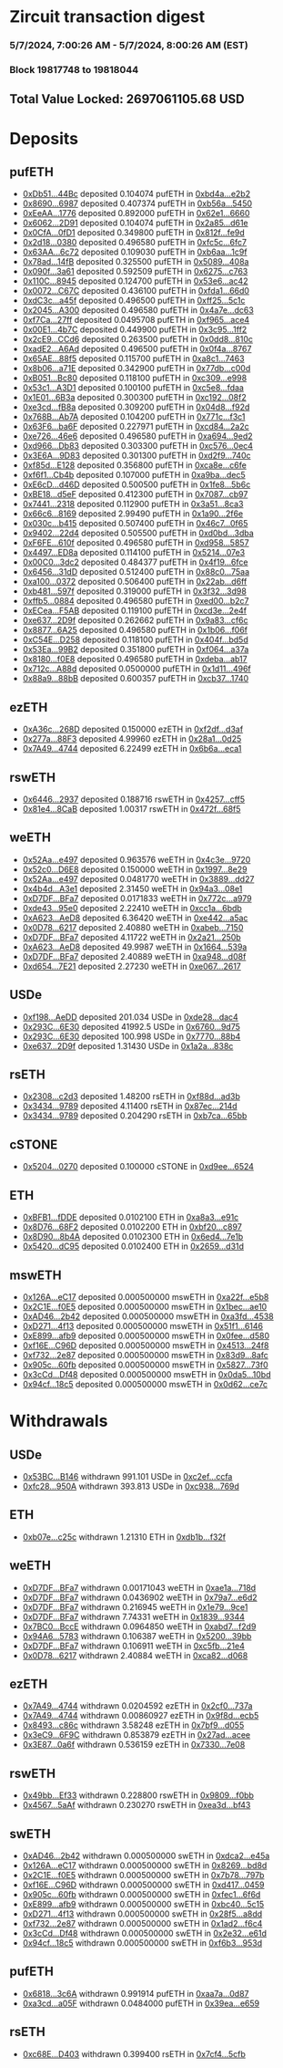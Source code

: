 # Zircuit transaction digest
### 5/7/2024, 7:00:26 AM - 5/7/2024, 8:00:26 AM (EST)
### Block 19817748 to 19818044

## Total Value Locked: 2697061105.68 USD

# Deposits
## pufETH
- [0xDb51...44Bc](https://etherscan.io/address/0xDb51eB6C96ebE2cF39be4cA9aC0b432Bc64044Bc) deposited 0.104074 pufETH in [0xbd4a...e2b2](https://etherscan.io/tx/0xDb51eB6C96ebE2cF39be4cA9aC0b432Bc64044Bc)
- [0x8690...6987](https://etherscan.io/address/0x8690873469981DaCfe1B8523dDF2E59CC9d76987) deposited 0.407374 pufETH in [0xb56a...5450](https://etherscan.io/tx/0x8690873469981DaCfe1B8523dDF2E59CC9d76987)
- [0xEeAA...1776](https://etherscan.io/address/0xEeAA7bc34476d4fb9a64B88ed662DfEE03671776) deposited 0.892000 pufETH in [0x62e1...6660](https://etherscan.io/tx/0xEeAA7bc34476d4fb9a64B88ed662DfEE03671776)
- [0x6062...2D91](https://etherscan.io/address/0x6062827446fFB4A9BDA887B6E682093DD9402D91) deposited 0.104074 pufETH in [0x2a85...d61e](https://etherscan.io/tx/0x6062827446fFB4A9BDA887B6E682093DD9402D91)
- [0x0CfA...0fD1](https://etherscan.io/address/0x0CfA08B5Cdff1E4B192648Fe0050f9dD2e5C0fD1) deposited 0.349800 pufETH in [0x812f...fe9d](https://etherscan.io/tx/0x0CfA08B5Cdff1E4B192648Fe0050f9dD2e5C0fD1)
- [0x2d18...0380](https://etherscan.io/address/0x2d18E7D68727b9645690C7f4f3cb75B1D7d10380) deposited 0.496580 pufETH in [0xfc5c...6fc7](https://etherscan.io/tx/0x2d18E7D68727b9645690C7f4f3cb75B1D7d10380)
- [0x63AA...6c72](https://etherscan.io/address/0x63AACD8d0670eB22f528BFad6730591FeFFb6c72) deposited 0.109030 pufETH in [0xb6aa...1c9f](https://etherscan.io/tx/0x63AACD8d0670eB22f528BFad6730591FeFFb6c72)
- [0x78ad...14fB](https://etherscan.io/address/0x78adb500E90aC49d46C6877Db413879BCcbE14fB) deposited 0.325500 pufETH in [0x5089...408a](https://etherscan.io/tx/0x78adb500E90aC49d46C6877Db413879BCcbE14fB)
- [0x090f...3a61](https://etherscan.io/address/0x090fC01AC682Ba48E729a63f63e7f8Bcb6F23a61) deposited 0.592509 pufETH in [0x6275...c763](https://etherscan.io/tx/0x090fC01AC682Ba48E729a63f63e7f8Bcb6F23a61)
- [0x110C...8945](https://etherscan.io/address/0x110CEDda12cA7C4B00e660bb745e370A18b48945) deposited 0.124700 pufETH in [0x53e6...ac42](https://etherscan.io/tx/0x110CEDda12cA7C4B00e660bb745e370A18b48945)
- [0x0072...C67C](https://etherscan.io/address/0x0072C92bda57c5Cb2023948B71f014a833C2C67C) deposited 0.436100 pufETH in [0xfda1...66d0](https://etherscan.io/tx/0x0072C92bda57c5Cb2023948B71f014a833C2C67C)
- [0xdC3c...a45f](https://etherscan.io/address/0xdC3c0c704cA6b088D017Eef6C9af43254D2ea45f) deposited 0.496500 pufETH in [0xff25...5c1c](https://etherscan.io/tx/0xdC3c0c704cA6b088D017Eef6C9af43254D2ea45f)
- [0x2045...A300](https://etherscan.io/address/0x2045C9fb99B48036265B7Be74bA201C9D20fA300) deposited 0.496580 pufETH in [0x4a7e...dc63](https://etherscan.io/tx/0x2045C9fb99B48036265B7Be74bA201C9D20fA300)
- [0xf7Ca...27ff](https://etherscan.io/address/0xf7Ca33c8Fa5abE8B513417122E86B9fd462127ff) deposited 0.0495708 pufETH in [0xf965...ace4](https://etherscan.io/tx/0xf7Ca33c8Fa5abE8B513417122E86B9fd462127ff)
- [0x00E1...4b7C](https://etherscan.io/address/0x00E1cB773a92F8510272eA08D5FFeB189a1a4b7C) deposited 0.449900 pufETH in [0x3c95...1ff2](https://etherscan.io/tx/0x00E1cB773a92F8510272eA08D5FFeB189a1a4b7C)
- [0x2cE9...CCd6](https://etherscan.io/address/0x2cE92be8BAE8d008cC9A46fBd829C532C92FCCd6) deposited 0.263500 pufETH in [0x0dd8...810c](https://etherscan.io/tx/0x2cE92be8BAE8d008cC9A46fBd829C532C92FCCd6)
- [0xadE2...A6Ad](https://etherscan.io/address/0xadE2a55D751D689503d3A008B1e08a035fe6A6Ad) deposited 0.496500 pufETH in [0x0f4a...8767](https://etherscan.io/tx/0xadE2a55D751D689503d3A008B1e08a035fe6A6Ad)
- [0x65AE...88f5](https://etherscan.io/address/0x65AE6325Fa7dDDCe6a8e5f3E6c712f41c5F988f5) deposited 0.115700 pufETH in [0xa8c1...7463](https://etherscan.io/tx/0x65AE6325Fa7dDDCe6a8e5f3E6c712f41c5F988f5)
- [0x8b06...a71E](https://etherscan.io/address/0x8b069f0825EE3d3F5e6bb456BbBB70369445a71E) deposited 0.342900 pufETH in [0x77db...c00d](https://etherscan.io/tx/0x8b069f0825EE3d3F5e6bb456BbBB70369445a71E)
- [0xB051...Bc80](https://etherscan.io/address/0xB0518015afdC70C8DA6F3F1FBB12b414AE0CBc80) deposited 0.118100 pufETH in [0xc309...e998](https://etherscan.io/tx/0xB0518015afdC70C8DA6F3F1FBB12b414AE0CBc80)
- [0x53c1...A3D1](https://etherscan.io/address/0x53c124BCd34A39a26b1E8a5657D6CAf3a74CA3D1) deposited 0.100100 pufETH in [0xc5e8...fdaa](https://etherscan.io/tx/0x53c124BCd34A39a26b1E8a5657D6CAf3a74CA3D1)
- [0x1E01...6B3a](https://etherscan.io/address/0x1E01E020FE9A6c8f06B7c62d3bDB5feD98f76B3a) deposited 0.300300 pufETH in [0xc192...08f2](https://etherscan.io/tx/0x1E01E020FE9A6c8f06B7c62d3bDB5feD98f76B3a)
- [0xe3cd...fB8a](https://etherscan.io/address/0xe3cd70Da22cD221784cd8969eD90E586e0C5fB8a) deposited 0.309200 pufETH in [0x04d8...f92d](https://etherscan.io/tx/0xe3cd70Da22cD221784cd8969eD90E586e0C5fB8a)
- [0x768B...Ab7A](https://etherscan.io/address/0x768BB0AFcAa44Fb5dF5B626cC79BB244554CAb7A) deposited 0.104200 pufETH in [0x771c...f3c1](https://etherscan.io/tx/0x768BB0AFcAa44Fb5dF5B626cC79BB244554CAb7A)
- [0x63F6...ba6F](https://etherscan.io/address/0x63F648366f90EA0B940eE59dD03906ff2EBcba6F) deposited 0.227971 pufETH in [0xcd84...2a2c](https://etherscan.io/tx/0x63F648366f90EA0B940eE59dD03906ff2EBcba6F)
- [0xe726...46e6](https://etherscan.io/address/0xe726F442832BAd0FaD726503089bAdda948b46e6) deposited 0.496580 pufETH in [0xa694...9ed2](https://etherscan.io/tx/0xe726F442832BAd0FaD726503089bAdda948b46e6)
- [0xd966...Db83](https://etherscan.io/address/0xd966587AdA17f8fe363037a2C39FAC861B98Db83) deposited 0.303300 pufETH in [0xc576...0ec4](https://etherscan.io/tx/0xd966587AdA17f8fe363037a2C39FAC861B98Db83)
- [0x3E6A...9D83](https://etherscan.io/address/0x3E6A3c8e4Bc19199E1c1413eaaE79ae2D8979D83) deposited 0.301300 pufETH in [0xd2f9...740c](https://etherscan.io/tx/0x3E6A3c8e4Bc19199E1c1413eaaE79ae2D8979D83)
- [0xf85d...E128](https://etherscan.io/address/0xf85d6bf9E79EEF08b45571330C42c6007835E128) deposited 0.356800 pufETH in [0xca8e...c6fe](https://etherscan.io/tx/0xf85d6bf9E79EEF08b45571330C42c6007835E128)
- [0xf6f1...Cb4b](https://etherscan.io/address/0xf6f175c4f1513178BB5fb779aa028737220cCb4b) deposited 0.107000 pufETH in [0xa9ba...dec5](https://etherscan.io/tx/0xf6f175c4f1513178BB5fb779aa028737220cCb4b)
- [0xE6cD...d46D](https://etherscan.io/address/0xE6cDc86E7fE46f4a8DE29c70F49A0d31cB2ad46D) deposited 0.500500 pufETH in [0x1fe8...5b6c](https://etherscan.io/tx/0xE6cDc86E7fE46f4a8DE29c70F49A0d31cB2ad46D)
- [0xBE18...d5eF](https://etherscan.io/address/0xBE18d1B775E388F548140E19c351C100d27fd5eF) deposited 0.412300 pufETH in [0x7087...cb97](https://etherscan.io/tx/0xBE18d1B775E388F548140E19c351C100d27fd5eF)
- [0x7441...2318](https://etherscan.io/address/0x7441D0F58B6596e95B885F4af9C14fE5046a2318) deposited 0.112900 pufETH in [0x3a51...8ca3](https://etherscan.io/tx/0x7441D0F58B6596e95B885F4af9C14fE5046a2318)
- [0x66c6...8169](https://etherscan.io/address/0x66c6aD51Ae7F7aE9f887568daA15d5Cda1b28169) deposited 2.99490 pufETH in [0x1a90...2f6e](https://etherscan.io/tx/0x66c6aD51Ae7F7aE9f887568daA15d5Cda1b28169)
- [0x030c...b415](https://etherscan.io/address/0x030c0e37A16C3FFB1D926cFbe305955B421fb415) deposited 0.507400 pufETH in [0x46c7...0f65](https://etherscan.io/tx/0x030c0e37A16C3FFB1D926cFbe305955B421fb415)
- [0x9402...22d4](https://etherscan.io/address/0x9402f4E7605fF73082628F500B6a017CD78522d4) deposited 0.505500 pufETH in [0xd0bd...3dba](https://etherscan.io/tx/0x9402f4E7605fF73082628F500B6a017CD78522d4)
- [0xF6FE...610f](https://etherscan.io/address/0xF6FE0c99F0A1e58762100b2E5dD5FCfB704B610f) deposited 0.496580 pufETH in [0xd958...5857](https://etherscan.io/tx/0xF6FE0c99F0A1e58762100b2E5dD5FCfB704B610f)
- [0x4497...ED8a](https://etherscan.io/address/0x4497C8C1Df1857E40C2Cc96308599CEC46CDED8a) deposited 0.114100 pufETH in [0x5214...07e3](https://etherscan.io/tx/0x4497C8C1Df1857E40C2Cc96308599CEC46CDED8a)
- [0x00C0...3dc2](https://etherscan.io/address/0x00C05df11Abba66832aa3605869557F885413dc2) deposited 0.484377 pufETH in [0x4f19...6fce](https://etherscan.io/tx/0x00C05df11Abba66832aa3605869557F885413dc2)
- [0x6456...31dD](https://etherscan.io/address/0x6456192F68514fbECCe59a5A781D3E45Ba8931dD) deposited 0.512400 pufETH in [0x88c0...75aa](https://etherscan.io/tx/0x6456192F68514fbECCe59a5A781D3E45Ba8931dD)
- [0xa100...0372](https://etherscan.io/address/0xa100f12d9A69aAf375040D281dd1dc24c2ca0372) deposited 0.506400 pufETH in [0x22ab...d6ff](https://etherscan.io/tx/0xa100f12d9A69aAf375040D281dd1dc24c2ca0372)
- [0xb481...597f](https://etherscan.io/address/0xb481C4c97471E5D806A1adADbE26CE25aAdc597f) deposited 0.319000 pufETH in [0x3f32...3d98](https://etherscan.io/tx/0xb481C4c97471E5D806A1adADbE26CE25aAdc597f)
- [0xffb5...0884](https://etherscan.io/address/0xffb58C9b20fE11B586ceaB910DA37e9Ffbac0884) deposited 0.496580 pufETH in [0xed00...b2c7](https://etherscan.io/tx/0xffb58C9b20fE11B586ceaB910DA37e9Ffbac0884)
- [0xECea...F5AB](https://etherscan.io/address/0xECea3956089C513940351AE48d94953d9866F5AB) deposited 0.119100 pufETH in [0xcd3e...2e4f](https://etherscan.io/tx/0xECea3956089C513940351AE48d94953d9866F5AB)
- [0xe637...2D9f](https://etherscan.io/address/0xe6374329c576262ac3046EF66a2C5F60D4162D9f) deposited 0.262662 pufETH in [0x9a83...cf6c](https://etherscan.io/tx/0xe6374329c576262ac3046EF66a2C5F60D4162D9f)
- [0x8877...6A25](https://etherscan.io/address/0x8877E34062e9FAb71222786FE9B1Bc0947A06A25) deposited 0.496580 pufETH in [0x1b06...f06f](https://etherscan.io/tx/0x8877E34062e9FAb71222786FE9B1Bc0947A06A25)
- [0xC54E...D258](https://etherscan.io/address/0xC54E8FD3E35c0FDffc36BC084f97d28c8e5bD258) deposited 0.118100 pufETH in [0x404f...bd5d](https://etherscan.io/tx/0xC54E8FD3E35c0FDffc36BC084f97d28c8e5bD258)
- [0x53Ea...99B2](https://etherscan.io/address/0x53Ea9e625bC3FB275A0a9f88a09803598AC499B2) deposited 0.351800 pufETH in [0xf064...a37a](https://etherscan.io/tx/0x53Ea9e625bC3FB275A0a9f88a09803598AC499B2)
- [0x8180...f0E8](https://etherscan.io/address/0x8180D98F14F3B3861E8eaE111054e78b6CF1f0E8) deposited 0.496580 pufETH in [0xdeba...ab17](https://etherscan.io/tx/0x8180D98F14F3B3861E8eaE111054e78b6CF1f0E8)
- [0x712c...A88d](https://etherscan.io/address/0x712c1703F4670081dd04544048F14D5BaFc4A88d) deposited 0.0500000 pufETH in [0x1d11...496f](https://etherscan.io/tx/0x712c1703F4670081dd04544048F14D5BaFc4A88d)
- [0x88a9...88bB](https://etherscan.io/address/0x88a99986e28c38286e9762f1876C0c3Bc1CC88bB) deposited 0.600357 pufETH in [0xcb37...1740](https://etherscan.io/tx/0x88a99986e28c38286e9762f1876C0c3Bc1CC88bB)
## ezETH
- [0xA36c...268D](https://etherscan.io/address/0xA36c7c034809160012b652a73180556312D0268D) deposited 0.150000 ezETH in [0xf2df...d3af](https://etherscan.io/tx/0xA36c7c034809160012b652a73180556312D0268D)
- [0x277a...88F3](https://etherscan.io/address/0x277a483124F41D0B20d8e0244F51c8AD056f88F3) deposited 4.99960 ezETH in [0x28a1...0d25](https://etherscan.io/tx/0x277a483124F41D0B20d8e0244F51c8AD056f88F3)
- [0x7A49...4744](https://etherscan.io/address/0x7A493Be5c2ce014cD049Bf178a1ac0Db1B434744) deposited 6.22499 ezETH in [0x6b6a...eca1](https://etherscan.io/tx/0x7A493Be5c2ce014cD049Bf178a1ac0Db1B434744)
## rswETH
- [0x6446...2937](https://etherscan.io/address/0x6446092A04e7F7bcDa5a3440455079343Afc2937) deposited 0.188716 rswETH in [0x4257...cff5](https://etherscan.io/tx/0x6446092A04e7F7bcDa5a3440455079343Afc2937)
- [0x81e4...8CaB](https://etherscan.io/address/0x81e401762c7EfA6571C5CD3d913c02DDAC2d8CaB) deposited 1.00317 rswETH in [0x472f...68f5](https://etherscan.io/tx/0x81e401762c7EfA6571C5CD3d913c02DDAC2d8CaB)
## weETH
- [0x52Aa...e497](https://etherscan.io/address/0x52Aa899454998Be5b000Ad077a46Bbe360F4e497) deposited 0.963576 weETH in [0x4c3e...9720](https://etherscan.io/tx/0x52Aa899454998Be5b000Ad077a46Bbe360F4e497)
- [0x52c0...D6E8](https://etherscan.io/address/0x52c0f3B512a9744d581758F38b1c195496C4D6E8) deposited 0.150000 weETH in [0x1997...8e29](https://etherscan.io/tx/0x52c0f3B512a9744d581758F38b1c195496C4D6E8)
- [0x52Aa...e497](https://etherscan.io/address/0x52Aa899454998Be5b000Ad077a46Bbe360F4e497) deposited 0.0481770 weETH in [0x3889...dd27](https://etherscan.io/tx/0x52Aa899454998Be5b000Ad077a46Bbe360F4e497)
- [0x4b4d...A3e1](https://etherscan.io/address/0x4b4d96229045CEB07A16340420Dc78De258BA3e1) deposited 2.31450 weETH in [0x94a3...08e1](https://etherscan.io/tx/0x4b4d96229045CEB07A16340420Dc78De258BA3e1)
- [0xD7DF...BFa7](https://etherscan.io/address/0xD7DF7E085214743530afF339aFC420c7c720BFa7) deposited 0.0171833 weETH in [0x772c...a979](https://etherscan.io/tx/0xD7DF7E085214743530afF339aFC420c7c720BFa7)
- [0xde43...95e0](https://etherscan.io/address/0xde43295A186067Ae08Fef120251b1562Cd2895e0) deposited 2.22410 weETH in [0xcc1a...6bdb](https://etherscan.io/tx/0xde43295A186067Ae08Fef120251b1562Cd2895e0)
- [0xA623...AeD8](https://etherscan.io/address/0xA62315902fAADC69F898cc8B85F86FfD1F6aAeD8) deposited 6.36420 weETH in [0xe442...a5ac](https://etherscan.io/tx/0xA62315902fAADC69F898cc8B85F86FfD1F6aAeD8)
- [0x0D78...6217](https://etherscan.io/address/0x0D78fDfb430dAaE17bed0F4e85961959C8546217) deposited 2.40880 weETH in [0xabeb...7150](https://etherscan.io/tx/0x0D78fDfb430dAaE17bed0F4e85961959C8546217)
- [0xD7DF...BFa7](https://etherscan.io/address/0xD7DF7E085214743530afF339aFC420c7c720BFa7) deposited 4.11722 weETH in [0x2a21...250b](https://etherscan.io/tx/0xD7DF7E085214743530afF339aFC420c7c720BFa7)
- [0xA623...AeD8](https://etherscan.io/address/0xA62315902fAADC69F898cc8B85F86FfD1F6aAeD8) deposited 49.9987 weETH in [0x1664...539a](https://etherscan.io/tx/0xA62315902fAADC69F898cc8B85F86FfD1F6aAeD8)
- [0xD7DF...BFa7](https://etherscan.io/address/0xD7DF7E085214743530afF339aFC420c7c720BFa7) deposited 2.40889 weETH in [0xa948...d08f](https://etherscan.io/tx/0xD7DF7E085214743530afF339aFC420c7c720BFa7)
- [0xd654...7E21](https://etherscan.io/address/0xd654007b8EfB39769Fa87558f9FAd2b10B1A7E21) deposited 2.27230 weETH in [0xe067...2617](https://etherscan.io/tx/0xd654007b8EfB39769Fa87558f9FAd2b10B1A7E21)
## USDe
- [0xf198...AeDD](https://etherscan.io/address/0xf198F32A871dfb7ebE79dC45cEA691dba735AeDD) deposited 201.034 USDe in [0xde28...dac4](https://etherscan.io/tx/0xf198F32A871dfb7ebE79dC45cEA691dba735AeDD)
- [0x293C...6E30](https://etherscan.io/address/0x293C6937D8D82e05B01335F7B33FBA0c8e256E30) deposited 41992.5 USDe in [0x6760...9d75](https://etherscan.io/tx/0x293C6937D8D82e05B01335F7B33FBA0c8e256E30)
- [0x293C...6E30](https://etherscan.io/address/0x293C6937D8D82e05B01335F7B33FBA0c8e256E30) deposited 100.998 USDe in [0x7770...88b4](https://etherscan.io/tx/0x293C6937D8D82e05B01335F7B33FBA0c8e256E30)
- [0xe637...2D9f](https://etherscan.io/address/0xe6374329c576262ac3046EF66a2C5F60D4162D9f) deposited 1.31430 USDe in [0x1a2a...838c](https://etherscan.io/tx/0xe6374329c576262ac3046EF66a2C5F60D4162D9f)
## rsETH
- [0x2308...c2d3](https://etherscan.io/address/0x2308767bfc3EEA26D3501286082df4F2c481c2d3) deposited 1.48200 rsETH in [0xf88d...ad3b](https://etherscan.io/tx/0x2308767bfc3EEA26D3501286082df4F2c481c2d3)
- [0x3434...9789](https://etherscan.io/address/0x34349c5569e7B846c3558961552D2202760A9789) deposited 4.11400 rsETH in [0x87ec...214d](https://etherscan.io/tx/0x34349c5569e7B846c3558961552D2202760A9789)
- [0x3434...9789](https://etherscan.io/address/0x34349c5569e7B846c3558961552D2202760A9789) deposited 0.204290 rsETH in [0xb7ca...65bb](https://etherscan.io/tx/0x34349c5569e7B846c3558961552D2202760A9789)
## cSTONE
- [0x5204...0270](https://etherscan.io/address/0x5204fbd32E16DF032982E6f46b1c6c4F32c70270) deposited 0.100000 cSTONE in [0xd9ee...6524](https://etherscan.io/tx/0x5204fbd32E16DF032982E6f46b1c6c4F32c70270)
## ETH
- [0xBFB1...fDDE](https://etherscan.io/address/0xBFB1A776b66C2EE14d01679d2fc61F830e8cfDDE) deposited 0.0102100 ETH in [0xa8a3...e91c](https://etherscan.io/tx/0xBFB1A776b66C2EE14d01679d2fc61F830e8cfDDE)
- [0x8D76...68F2](https://etherscan.io/address/0x8D7632334491fC11431e7BD935FBA1f17f5a68F2) deposited 0.0102200 ETH in [0xbf20...c897](https://etherscan.io/tx/0x8D7632334491fC11431e7BD935FBA1f17f5a68F2)
- [0x8D90...8b4A](https://etherscan.io/address/0x8D903A286Ee2EF54151Fd8ae098B467aDA808b4A) deposited 0.0102300 ETH in [0x6ed4...7e1b](https://etherscan.io/tx/0x8D903A286Ee2EF54151Fd8ae098B467aDA808b4A)
- [0x5420...dC95](https://etherscan.io/address/0x54209E59dEB66637E0f5ec7fdeDbD3F312A0dC95) deposited 0.0102400 ETH in [0x2659...d31d](https://etherscan.io/tx/0x54209E59dEB66637E0f5ec7fdeDbD3F312A0dC95)
## mswETH
- [0x126A...eC17](https://etherscan.io/address/0x126AbB7f38538C776fB873570Db7A2bd31E0eC17) deposited 0.000500000 mswETH in [0xa22f...e5b8](https://etherscan.io/tx/0x126AbB7f38538C776fB873570Db7A2bd31E0eC17)
- [0x2C1E...f0E5](https://etherscan.io/address/0x2C1E07c8d7ee5AB727aB664e6a4a42B8041ff0E5) deposited 0.000500000 mswETH in [0x1bec...ae10](https://etherscan.io/tx/0x2C1E07c8d7ee5AB727aB664e6a4a42B8041ff0E5)
- [0xAD46...2b42](https://etherscan.io/address/0xAD462e6f69362ecd06e5ef3d02Bd7ec862Ae2b42) deposited 0.000500000 mswETH in [0xa3fd...4538](https://etherscan.io/tx/0xAD462e6f69362ecd06e5ef3d02Bd7ec862Ae2b42)
- [0xD271...4f13](https://etherscan.io/address/0xD27147F1E28c01a4835769274b3FdeaB3A174f13) deposited 0.000500000 mswETH in [0x51f1...6146](https://etherscan.io/tx/0xD27147F1E28c01a4835769274b3FdeaB3A174f13)
- [0xE899...afb9](https://etherscan.io/address/0xE899b3bE63C1e919C2dbfC79f81d5999d372afb9) deposited 0.000500000 mswETH in [0x0fee...d580](https://etherscan.io/tx/0xE899b3bE63C1e919C2dbfC79f81d5999d372afb9)
- [0xf16E...C96D](https://etherscan.io/address/0xf16E25cB76E609b61514A7AbaA42E0714DbDC96D) deposited 0.000500000 mswETH in [0x4513...24f8](https://etherscan.io/tx/0xf16E25cB76E609b61514A7AbaA42E0714DbDC96D)
- [0xf732...2e87](https://etherscan.io/address/0xf732A088cE4583AdAcA93c9611B8E2e73f562e87) deposited 0.000500000 mswETH in [0x83d9...8afc](https://etherscan.io/tx/0xf732A088cE4583AdAcA93c9611B8E2e73f562e87)
- [0x905c...60fb](https://etherscan.io/address/0x905c3489D98B0F6048eA91e30881cC01265260fb) deposited 0.000500000 mswETH in [0x5827...73f0](https://etherscan.io/tx/0x905c3489D98B0F6048eA91e30881cC01265260fb)
- [0x3cCd...Df48](https://etherscan.io/address/0x3cCd10ba6fb3Af17552efB0Cf6E5E66BffD0Df48) deposited 0.000500000 mswETH in [0x0da5...10bd](https://etherscan.io/tx/0x3cCd10ba6fb3Af17552efB0Cf6E5E66BffD0Df48)
- [0x94cf...18c5](https://etherscan.io/address/0x94cfFc7c92Fd5068E924DC20c724f931b5b118c5) deposited 0.000500000 mswETH in [0x0d62...ce7c](https://etherscan.io/tx/0x94cfFc7c92Fd5068E924DC20c724f931b5b118c5)
# Withdrawals
## USDe
- [0x53BC...B146](https://etherscan.io/address/0x53BC319C0D74819A69e1E2fa95DeEC912E78B146) withdrawn 991.101 USDe in [0xc2ef...ccfa](https://etherscan.io/tx/0x53BC319C0D74819A69e1E2fa95DeEC912E78B146)
- [0xfc28...950A](https://etherscan.io/address/0xfc28F47b117678acC4BaA1476f739075f118950A) withdrawn 393.813 USDe in [0xc938...769d](https://etherscan.io/tx/0xfc28F47b117678acC4BaA1476f739075f118950A)
## ETH
- [0xb07e...c25c](https://etherscan.io/address/0xb07e4B43Ebe9579eae37698ea2E9a9dbeA2dc25c) withdrawn 1.21310 ETH in [0xdb1b...f32f](https://etherscan.io/tx/0xb07e4B43Ebe9579eae37698ea2E9a9dbeA2dc25c)
## weETH
- [0xD7DF...BFa7](https://etherscan.io/address/0xD7DF7E085214743530afF339aFC420c7c720BFa7) withdrawn 0.00171043 weETH in [0xae1a...718d](https://etherscan.io/tx/0xD7DF7E085214743530afF339aFC420c7c720BFa7)
- [0xD7DF...BFa7](https://etherscan.io/address/0xD7DF7E085214743530afF339aFC420c7c720BFa7) withdrawn 0.0436902 weETH in [0x79a7...e6d2](https://etherscan.io/tx/0xD7DF7E085214743530afF339aFC420c7c720BFa7)
- [0xD7DF...BFa7](https://etherscan.io/address/0xD7DF7E085214743530afF339aFC420c7c720BFa7) withdrawn 0.216945 weETH in [0x1e79...9ce1](https://etherscan.io/tx/0xD7DF7E085214743530afF339aFC420c7c720BFa7)
- [0xD7DF...BFa7](https://etherscan.io/address/0xD7DF7E085214743530afF339aFC420c7c720BFa7) withdrawn 7.74331 weETH in [0x1839...9344](https://etherscan.io/tx/0xD7DF7E085214743530afF339aFC420c7c720BFa7)
- [0x7BC0...BccE](https://etherscan.io/address/0x7BC0171E1910514AAA65C12Bd7aE44B8C044BccE) withdrawn 0.0964850 weETH in [0xabd7...f2d9](https://etherscan.io/tx/0x7BC0171E1910514AAA65C12Bd7aE44B8C044BccE)
- [0x94A6...5783](https://etherscan.io/address/0x94A6e440DaC6e798df54B92661d13d48Cef45783) withdrawn 0.106387 weETH in [0x5200...39bb](https://etherscan.io/tx/0x94A6e440DaC6e798df54B92661d13d48Cef45783)
- [0xD7DF...BFa7](https://etherscan.io/address/0xD7DF7E085214743530afF339aFC420c7c720BFa7) withdrawn 0.106911 weETH in [0xc5fb...21e4](https://etherscan.io/tx/0xD7DF7E085214743530afF339aFC420c7c720BFa7)
- [0x0D78...6217](https://etherscan.io/address/0x0D78fDfb430dAaE17bed0F4e85961959C8546217) withdrawn 2.40884 weETH in [0xca82...d068](https://etherscan.io/tx/0x0D78fDfb430dAaE17bed0F4e85961959C8546217)
## ezETH
- [0x7A49...4744](https://etherscan.io/address/0x7A493Be5c2ce014cD049Bf178a1ac0Db1B434744) withdrawn 0.0204592 ezETH in [0x2cf0...737a](https://etherscan.io/tx/0x7A493Be5c2ce014cD049Bf178a1ac0Db1B434744)
- [0x7A49...4744](https://etherscan.io/address/0x7A493Be5c2ce014cD049Bf178a1ac0Db1B434744) withdrawn 0.00860927 ezETH in [0x9f8d...ecb5](https://etherscan.io/tx/0x7A493Be5c2ce014cD049Bf178a1ac0Db1B434744)
- [0x8493...c86c](https://etherscan.io/address/0x8493eCA71BBe028CE959c760E209E3aD73ecc86c) withdrawn 3.58248 ezETH in [0x7bf9...d055](https://etherscan.io/tx/0x8493eCA71BBe028CE959c760E209E3aD73ecc86c)
- [0x3eC9...6F9C](https://etherscan.io/address/0x3eC9a38858Ee9776483342198cb9cD7627906F9C) withdrawn 0.853879 ezETH in [0x27ad...acee](https://etherscan.io/tx/0x3eC9a38858Ee9776483342198cb9cD7627906F9C)
- [0x3E87...0a6f](https://etherscan.io/address/0x3E874ADB5954d447E1C3850C61d7fE1eFb480a6f) withdrawn 0.536159 ezETH in [0x7330...7e08](https://etherscan.io/tx/0x3E874ADB5954d447E1C3850C61d7fE1eFb480a6f)
## rswETH
- [0x49bb...Ef33](https://etherscan.io/address/0x49bb2788740F79D71BF414624Cde689E1B84Ef33) withdrawn 0.228800 rswETH in [0x9809...f0bb](https://etherscan.io/tx/0x49bb2788740F79D71BF414624Cde689E1B84Ef33)
- [0x4567...5aAf](https://etherscan.io/address/0x456781c67E12B992ca8027ff4f7a86F53AFc5aAf) withdrawn 0.230270 rswETH in [0xea3d...bf43](https://etherscan.io/tx/0x456781c67E12B992ca8027ff4f7a86F53AFc5aAf)
## swETH
- [0xAD46...2b42](https://etherscan.io/address/0xAD462e6f69362ecd06e5ef3d02Bd7ec862Ae2b42) withdrawn 0.000500000 swETH in [0xdca2...e45a](https://etherscan.io/tx/0xAD462e6f69362ecd06e5ef3d02Bd7ec862Ae2b42)
- [0x126A...eC17](https://etherscan.io/address/0x126AbB7f38538C776fB873570Db7A2bd31E0eC17) withdrawn 0.000500000 swETH in [0x8269...bd8d](https://etherscan.io/tx/0x126AbB7f38538C776fB873570Db7A2bd31E0eC17)
- [0x2C1E...f0E5](https://etherscan.io/address/0x2C1E07c8d7ee5AB727aB664e6a4a42B8041ff0E5) withdrawn 0.000500000 swETH in [0x7b78...797b](https://etherscan.io/tx/0x2C1E07c8d7ee5AB727aB664e6a4a42B8041ff0E5)
- [0xf16E...C96D](https://etherscan.io/address/0xf16E25cB76E609b61514A7AbaA42E0714DbDC96D) withdrawn 0.000500000 swETH in [0xd417...0459](https://etherscan.io/tx/0xf16E25cB76E609b61514A7AbaA42E0714DbDC96D)
- [0x905c...60fb](https://etherscan.io/address/0x905c3489D98B0F6048eA91e30881cC01265260fb) withdrawn 0.000500000 swETH in [0xfec1...6f6d](https://etherscan.io/tx/0x905c3489D98B0F6048eA91e30881cC01265260fb)
- [0xE899...afb9](https://etherscan.io/address/0xE899b3bE63C1e919C2dbfC79f81d5999d372afb9) withdrawn 0.000500000 swETH in [0xbc40...5c15](https://etherscan.io/tx/0xE899b3bE63C1e919C2dbfC79f81d5999d372afb9)
- [0xD271...4f13](https://etherscan.io/address/0xD27147F1E28c01a4835769274b3FdeaB3A174f13) withdrawn 0.000500000 swETH in [0x28f5...a8dd](https://etherscan.io/tx/0xD27147F1E28c01a4835769274b3FdeaB3A174f13)
- [0xf732...2e87](https://etherscan.io/address/0xf732A088cE4583AdAcA93c9611B8E2e73f562e87) withdrawn 0.000500000 swETH in [0x1ad2...f6c4](https://etherscan.io/tx/0xf732A088cE4583AdAcA93c9611B8E2e73f562e87)
- [0x3cCd...Df48](https://etherscan.io/address/0x3cCd10ba6fb3Af17552efB0Cf6E5E66BffD0Df48) withdrawn 0.000500000 swETH in [0x2e32...e61d](https://etherscan.io/tx/0x3cCd10ba6fb3Af17552efB0Cf6E5E66BffD0Df48)
- [0x94cf...18c5](https://etherscan.io/address/0x94cfFc7c92Fd5068E924DC20c724f931b5b118c5) withdrawn 0.000500000 swETH in [0xf6b3...953d](https://etherscan.io/tx/0x94cfFc7c92Fd5068E924DC20c724f931b5b118c5)
## pufETH
- [0x6818...3c6A](https://etherscan.io/address/0x6818a8b2e497EB81d20204f65e466f5521223c6A) withdrawn 0.991914 pufETH in [0xaa7a...0d87](https://etherscan.io/tx/0x6818a8b2e497EB81d20204f65e466f5521223c6A)
- [0xa3cd...a05F](https://etherscan.io/address/0xa3cdDb5e223236DcF4ebe5A430DB5643116Ca05F) withdrawn 0.0484000 pufETH in [0x39ea...e659](https://etherscan.io/tx/0xa3cdDb5e223236DcF4ebe5A430DB5643116Ca05F)
## rsETH
- [0xc68E...D403](https://etherscan.io/address/0xc68E624a02d76FEa3bC3Ca3D8434167ee943D403) withdrawn 0.399400 rsETH in [0x7cf4...5cfb](https://etherscan.io/tx/0xc68E624a02d76FEa3bC3Ca3D8434167ee943D403)
